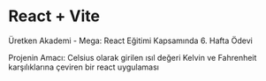 # React + Vite

Üretken Akademi - Mega: React Eğitimi Kapsamında 6. Hafta Ödevi


Projenin Amacı: Celsius olarak girilen ısıl değeri Kelvin ve Fahrenheit karşılıklarına çeviren bir react uygulaması
